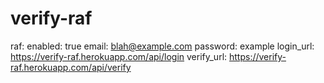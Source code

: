 # verify-raf

raf:
  enabled: true
  email: blah@example.com
  password: example
  login_url: https://verify-raf.herokuapp.com/api/login
  verify_url: https://verify-raf.herokuapp.com/api/verify
